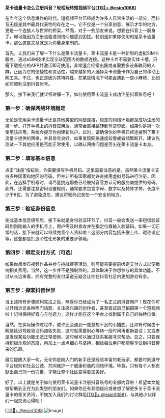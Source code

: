 **莱卡流量卡怎么注册抖音？轻松玩转短视频平台[[TG💪+ @esim1088](https://t.me/s/esim1088)]**

在当今这个信息爆炸的时代，短视频平台已经成为许多人日常生活的一部分，而抖音无疑是其中最具代表性的存在之一。它不仅是一个分享创意、展示才华的地方，更是一个连接人与世界的桥梁。然而，对于一些朋友来说，想要在抖音上一展身手，却可能因为注册流程或网络问题感到困扰。特别是如果你使用的是莱卡流量卡，那么这篇文章就是为你量身定制的。

首先，让我们来了解一下什么是莱卡流量卡。莱卡流量卡是一种新型的虚拟SIM卡服务，通过eSIM技术实现全球范围内的数据连接。这种卡片不需要实体卡槽，只需下载相应的APP并激活即可使用，非常适合经常出国或者需要多设备联网的人群。正因为它的便捷性和灵活性，越来越多的人选择莱卡流量卡作为自己的移动上网工具。不过，也正是因为其特殊性，在某些情况下可能会遇到一些小麻烦，比如如何顺利注册抖音账号。

那么，接下来我们就详细讲解一下，如何使用莱卡流量卡成功注册抖音账号吧！

### 第一步：确保网络环境稳定

无论是使用莱卡流量卡还是其他类型的网络连接，稳定的网络环境都是成功注册的第一步。打开手机上的抖音应用后，通常会直接跳转到登录界面。如果你是第一次使用该应用，系统会提示你创建新账户。此时，请确保你的手机已经连接到了莱卡流量卡提供的网络，并且信号良好。如果发现网络速度较慢或者频繁断开，建议先测试一下其他应用是否能正常使用，以确认网络问题是否出在莱卡流量卡本身。

### 第二步：填写基本信息

点击“注册”按钮后，你需要填写手机号码。这里需要注意的是，虽然莱卡流量卡支持多种国家和地区的号码，但并非所有国家都允许直接用虚拟号码进行注册。因此，在选择手机号时，请尽量挑选那些已经被抖音官方认可的服务商提供的号码。此外，还需要注意密码设置规则，通常要求包含字母、数字以及特殊字符，长度不少于8位。为了避免遗忘，建议将密码记录在一个安全的地方。

### 第三步：验证身份信息

完成基本信息填写后，接下来就是身份验证环节了。抖音一般会发送一条短信验证码到刚刚输入的手机号上，用户需及时查收并在指定位置输入验证码。如果一切正常的话，接下来就可以继续完善个人资料啦！这部分内容包括头像上传、昵称设定等，这些都是打造个性化形象的重要步骤哦。

### 第四步：绑定支付方式（可选）

如果你想发布视频作品并参与挑战赛等活动，则可能需要提前绑定支付方式以便缴纳相关费用。当然，这一步并不是强制性的，具体取决于你想参与的具体功能。不过从长远来看，拥有完整的支付渠道无疑会让你在抖音社区内更加游刃有余。

### 第五步：探索抖音世界

当上述所有步骤顺利完成之后，恭喜你已经成为了一名正式的抖音用户！现在你可以开始浏览各种热门话题、关注感兴趣的创作者，甚至尝试自己拍摄第一个短视频啦！记得保持好奇心与创造力，这样才能在这个平台上找到属于自己的独特位置。

当然，在实际操作过程中，或许还会遇到一些意想不到的小插曲。比如有时候由于网络延迟导致验证码接收失败，这时就需要耐心等待一段时间再重新尝试；又或者是发现某些功能无法正常使用，这时候可以通过联系客服寻求帮助。总之，只要保持积极乐观的态度，再加上一点点细心与坚持，相信每位用户都能够享受到抖音带来的乐趣。

最后提醒大家一句，无论你是刚入门的新手还是经验丰富的老玩家，都要时刻遵守平台规则和社会公德，共同维护一个健康和谐的网络环境。毕竟，只有每个人都贡献出自己的一份力量，才能让整个社区变得更加美好。

好了，以上就是关于如何使用莱卡流量卡注册抖音账号的全部内容啦！希望本文能够帮助到正在为此发愁的朋友们。如果你还有其他疑问或者想了解更多关于莱卡流量卡的相关资讯，不妨加入我们的讨论群组[[TG💪+ @esim1088](https://t.me/s/esim1088)]，与其他小伙伴们一起交流心得吧！

[[TG💪+ @esim1088](https://t.me/s/esim1088) ![Image](https://i.postimg.cc/4NQfJmqS/Snipaste-2025-05-13-00-14-12.png)]